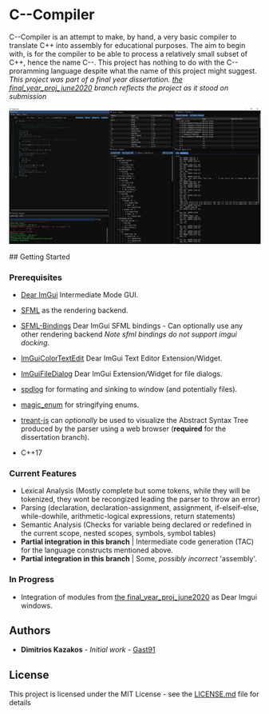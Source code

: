 # C--Compiler

C--Compiler is an attempt to make, by hand, a very basic compiler to translate C++ into assembly for educational purposes.
The aim to begin with, is for the compiler to be able to process a relatively small subset of C++, hence 
the name C--. This project has nothing to do with the C-- proramming language despite what the name of this project might suggest. 
<br>*This project was part of a final year dissertation. [the final_year_proj_june2020](https://github.com/Gast91/C--Compiler/tree/fin_year_proj_june2020) branch reflects the project as it stood on submission*
<br><p align="center">
  <img src="preview.png">
</p>
## Getting Started

### Prerequisites

- [Dear ImGui](https://github.com/ocornut/imgui) Intermediate Mode GUI.
- [SFML](https://github.com/SFML/SFML) as the rendering backend.
- [SFML-Bindings](https://github.com/eliasdaler/imgui-sfml) Dear ImGui SFML bindings - Can optionally use any other rendering backend *Note sfml bindings do not support imgui docking*.
- [ImGuiColorTextEdit](https://github.com/BalazsJako/ImGuiColorTextEdit) Dear ImGui Text Editor Extension/Widget.
- [ImGuiFileDialog](https://github.com/aiekick/ImGuiFileDialog) Dear ImGui Extension/Widget for file dialogs.
- [spdlog](https://github.com/gabime/spdlog) for formating and sinking to window (and potentially files).
- [magic_enum](https://github.com/Neargye/magic_enum) for stringifying enums.

- [treant-js](https://github.com/fperucic/treant-js) can *optionally* be used to visualize the Abstract Syntax Tree produced by the parser using a web browser (**required** for the dissertation branch).

- C++17

### Current Features

- Lexical Analysis (Mostly complete but some tokens, while they will be tokenized, they wont be recongized leading the parser to throw an error)
- Parsing (declaration, declaration-assignment, assignment, if-elseif-else, while-dowhile, arithmetic-logical expressions, return statements)
- Semantic Analysis (Checks for variable being declared or redefined in the current scope, nested scopes, symbols, symbol tables)
- **Partial integration in this branch** | Intermediate code generation (TAC) for the language constructs mentioned above.
- **Partial integration in this branch** | Some, *possibly incorrect* 'assembly'.

### In Progress

- Integration of modules from [the final_year_proj_june2020](https://github.com/Gast91/C--Compiler/tree/fin_year_proj_june2020) as Dear Imgui windows.

## Authors

* **Dimitrios Kazakos** - *Initial work* - [Gast91](https://github.com/Gast91)

## License

This project is licensed under the MIT License - see the [LICENSE.md](LICENSE.md) file for details
